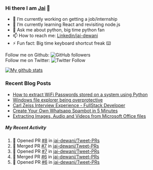 
### Hi there I am [Jai](https://jaid.tech) 👋

- 🔭 I’m currently working on getting a job/internship
- 🌱 I’m currently learning React and revisiting node.js
- 💬 Ask me about python, big time python fan 
- 📫 How to reach me: [Linkedin/jai-dewani](https://www.linkedin.com/in/jai-dewani)
- ⚡ Fun fact: Big time keyboard shortcut freak :keyboard:

Follow me on Github: ![GitHub followers](https://img.shields.io/github/followers/jai-dewani?label=Follow&style=social)  
Follow me on Twitter: ![Twitter Follow](https://img.shields.io/twitter/follow/jai_dewani?label=Follow&style=social)  

[![My github stats](https://github-readme-stats.vercel.app/api?username=jai-dewani)](https://github.com/jai-dewani?tab=repositories)

### Recent Blog Posts
<!-- BLOG-POST-LIST:START -->
- [How to extract WiFi Passwords stored on a system using Python](https://blogs.jaid.tech/extract-wifi-passwords/)
- [Windows file explorer being overprotective](https://blogs.jaid.tech/windows-file-structure/)
- [Carl Zeiss Interview Experience - FullStack Developer](https://blogs.jaid.tech/carl-zeiss-interview-experience/)
- [Create Your Own Whatsapp Spambot in 5 Minutes](https://blogs.jaid.tech/automate-whatsapp/)
- [Extracting Images, Audio and Videos from Microsoft Office files](https://blogs.jaid.tech/extracting-data-from-microsoft-office/)
<!-- BLOG-POST-LIST:END -->

##### My Recent Activity
<!--START_SECTION:activity-->
1. 💪 Opened PR [#8](https://github.com/jai-dewani/Tweet-PRs/pull/8) in [jai-dewani/Tweet-PRs](https://github.com/jai-dewani/Tweet-PRs)
2. 🎉 Merged PR [#7](https://github.com/jai-dewani/Tweet-PRs/pull/7) in [jai-dewani/Tweet-PRs](https://github.com/jai-dewani/Tweet-PRs)
3. 💪 Opened PR [#7](https://github.com/jai-dewani/Tweet-PRs/pull/7) in [jai-dewani/Tweet-PRs](https://github.com/jai-dewani/Tweet-PRs)
4. 🎉 Merged PR [#6](https://github.com/jai-dewani/Tweet-PRs/pull/6) in [jai-dewani/Tweet-PRs](https://github.com/jai-dewani/Tweet-PRs)
5. 💪 Opened PR [#6](https://github.com/jai-dewani/Tweet-PRs/pull/6) in [jai-dewani/Tweet-PRs](https://github.com/jai-dewani/Tweet-PRs)
<!--END_SECTION:activity-->
